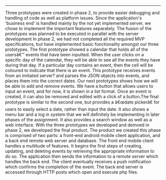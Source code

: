 
	


----------


Three prototypes were created in phase 2, to provide easier debugging and handling of code as well as platform issues. Since the application's 'business end' is handled mainly by the not yet implemented server, we chose to implement the important features separately. The fusion of the prototypes was planned to be executed in parallel with the server development
	In phase 2, we had not completed all the required MVP specifications, but have implemented basic functionality amongst our three prototypes. The first prototype showed a calendar that holds all of the usersâ€™ events that have been inputted. When the user clicks on a specific day of the calendar, they will be able to see all the events they have during that day. If a particular day contains an event, then the cell will be coloured to indicate that there is an event. This prototype receives events from an imitated server? and parses the JSON objects into events, and places them into the correct dates. Our next prototypes shows how we will be able to add and remove events. We have a button that allows users to input an event, and for now, it is shown in a list format. Once an event is created, it can also be removed and edited with a click of a button.The final prototype is similar to the second one, but provides a â€œdate pickerâ€ for users to easily select a date, rather than input the date. It also shows a menu bar and a log in system that we will definitely be implementing in later phases of the assignment. It also provides a search window as well as a web interface.
	With the three prototypes we developed and demoed in phase 2, we developed the final product. The product we created this phase is comprised of two parts: a front-end android mobile client application, and a back end remote web server and database. The front end mobile client handles a multitude of features. It begins the first steps of creating, updating, and deleting events by retrieving the appropriate information to do so. The application then sends the information to a remote server which handles the back end. The client eventually receives a push notification which confirms the completion of the event. The back end server is accessed through HTTP posts which open and execute php files. 
